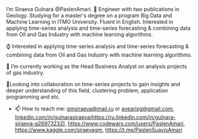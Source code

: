 I’m Siraeva Gulnara @PaslenAmari. 
:rocket: Engineer with two publications in Geology. Studying for a master's degree on a program Big Data and Machine Learning in ITMO University. Fluent in English. Interested in applying time-series analysis and time-series forecasting & combining data from Oil and Gas Industry with machine learning algorithms.

:watch: Interested in applying time-series analysis and time-series forecasting & combining data from Oil and Gas Industry with machine learning algorithms.



:construction_worker: I’m currently working as the Head Business Analyst on analysis projects of gas industry.




:open_hands:Looking into collaboration on time-series projects to gain insights and deeper understanding of this field, clustering problem, application programming and etc.




- 📫 How to reach me: gmsiraeva@mail.ru or avearisg@gmail.com,  [linkedin.com/in/gulnarasiraeva(https://ru.linkedin.com/in/gulnara-siraeva-a26973232)](https://ru.linkedin.com/in/gulnara-siraeva-a26973232), https://www.codewars.com/users/PaslenAmari, https://www.kaggle.com/siraevagm, https://t.me/PaslenSuavisAmari
